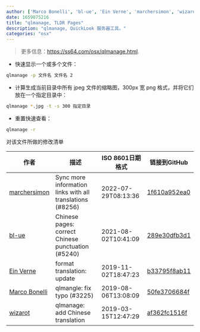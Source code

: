```yaml
---
author: ['Marco Bonelli', 'bl-ue', 'Ein Verne', 'marchersimon', 'wizarot']
date: 1659075216
title: "qlmanage, TLDR Pages"
description: "qlmanage, QuickLook 服务器工具。"
categories: "osx"
---
```

> 更多信息：<https://ss64.com/osx/qlmanage.html>.

- 快速显示一个或多个文件：

```bash
qlmanage -p 文件名 文件名 2
```

- 计算生成当前目录中所有 jpeg 文件的缩略图，300px 宽 png 格式，并将它们放在一个指定目录中：

```bash
qlmanage *.jpg -t -s 300 指定目录
```

- 重置快速查看：

```bash
qlmanage -r
```
对该文件所做的修改清单


作者 | 描述 | ISO 8601日期格式 | 链接到GitHub
------|-----|-----|-----
[marchersimon](mailto:50295997+marchersimon@users.noreply.github.com) | Sync more information links with all translations (#8256) | 2022-07-29T08:13:36 | [1f610a952ea0](https://github.com/tldr-pages/tldr/commit/1f610a952ea0d53e0a1bdbd1246ef81f24db2f3f)
[bl-ue](mailto:54780737+bl-ue@users.noreply.github.com) | Chinese pages: correct Chinese punctuation (#5240) | 2021-08-02T10:41:09 | [289e30dfb3d1](https://github.com/tldr-pages/tldr/commit/289e30dfb3d1d73bade9e3610e12bfc90e9270ae)
[Ein Verne](mailto:einverne@gmail.com) | format translation: update | 2019-11-02T18:47:23 | [b33795f8ab11](https://github.com/tldr-pages/tldr/commit/b33795f8ab11d9b0b539e149d5f450af7a059b3a)
[Marco Bonelli](mailto:mebeim@users.noreply.github.com) | qlmangle: fix typo (#3225) | 2019-08-06T13:08:09 | [50fe3706684f](https://github.com/tldr-pages/tldr/commit/50fe3706684faeacd9f1a7167ebadf7600add556)
[wizarot](mailto:wizarot@qq.com) | qlmanage: add Chinese translation | 2019-03-15T12:47:29 | [af362fc1516f](https://github.com/tldr-pages/tldr/commit/af362fc1516f4f6fe20c81e2bcc49c05c8827402)

